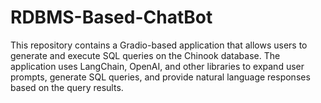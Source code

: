 # RDBMS-Based-ChatBot
This repository contains a Gradio-based application that allows users to generate and execute SQL queries on the Chinook database. The application uses LangChain, OpenAI, and other libraries to expand user prompts, generate SQL queries, and provide natural language responses based on the query results.
